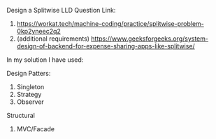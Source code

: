 Design a Splitwise LLD Question Link: 
1. https://workat.tech/machine-coding/practice/splitwise-problem-0kp2yneec2q2
2. (additional requirements) https://www.geeksforgeeks.org/system-design-of-backend-for-expense-sharing-apps-like-splitwise/

In my solution I have used:

Design Patters:
1. Singleton
2. Strategy
3. Observer

Structural
1. MVC/Facade